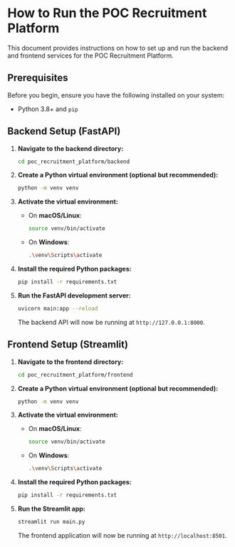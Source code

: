 # How to Run the POC Recruitment Platform

This document provides instructions on how to set up and run the backend and frontend services for the POC Recruitment Platform.

## Prerequisites

Before you begin, ensure you have the following installed on your system:
- Python 3.8+ and `pip`

## Backend Setup (FastAPI)

1.  **Navigate to the backend directory:**
    ```bash
    cd poc_recruitment_platform/backend
    ```

2.  **Create a Python virtual environment (optional but recommended):**
    ```bash
    python -m venv venv
    ```

3.  **Activate the virtual environment:**
    - On **macOS/Linux**:
      ```bash
      source venv/bin/activate
      ```
    - On **Windows**:
      ```bash
      .\venv\Scripts\activate
      ```

4.  **Install the required Python packages:**
    ```bash
    pip install -r requirements.txt
    ```

5.  **Run the FastAPI development server:**
    ```bash
    uvicorn main:app --reload
    ```
    The backend API will now be running at `http://127.0.0.1:8000`.

## Frontend Setup (Streamlit)

1.  **Navigate to the frontend directory:**
    ```bash
    cd poc_recruitment_platform/frontend
    ```

2.  **Create a Python virtual environment (optional but recommended):**
    ```bash
    python -m venv venv
    ```

3.  **Activate the virtual environment:**
    - On **macOS/Linux**:
      ```bash
      source venv/bin/activate
      ```
    - On **Windows**:
      ```bash
      .\venv\Scripts\activate
      ```

4.  **Install the required Python packages:**
    ```bash
    pip install -r requirements.txt
    ```

5.  **Run the Streamlit app:**
    ```bash
    streamlit run main.py
    ```
    The frontend application will now be running at `http://localhost:8501`.